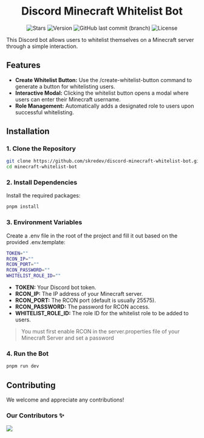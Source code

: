 <h1 align="center">
Discord Minecraft Whitelist Bot
</h1>

<div align="center">

![Stars](https://img.shields.io/github/stars/skredev/discord-minecraft-whitelist-bot?logo=github&style=flat)
![Version](https://img.shields.io/github/package-json/v/skredev/discord-minecraft-whitelist-bot?logo=git&logoColor=white&style=flat)
![GitHub last commit (branch)](https://img.shields.io/github/last-commit/skredev/discord-minecraft-whitelist-bot/main?logo=git&logoColor=white&style=flat)
![License](https://img.shields.io/github/license/skredev/discord-minecraft-whitelist-bot?logoColor=white&style=flat)

</div>

This Discord bot allows users to whitelist themselves on a Minecraft server through a simple interaction.

## Features

- **Create Whitelist Button:** Use the /create-whitelist-button command to generate a button for whitelisting users.
- **Interactive Modal:** Clicking the whitelist button opens a modal where users can enter their Minecraft username.
- **Role Management:** Automatically adds a designated role to users upon successful whitelisting.

## Installation

### 1. Clone the Repository 

```bash
git clone https://github.com/skredev/discord-minecraft-whitelist-bot.git
cd minecraft-whitelist-bot
```
    
### 2. Install Dependencies

Install the required packages:

```bash
pnpm install
```

### 3. Environment Variables

Create a .env file in the root of the project and fill it out based on the provided .env.template:

```bash
TOKEN=""
RCON_IP=""
RCON_PORT=""
RCON_PASSWORD=""
WHITELIST_ROLE_ID=""
```

- **TOKEN:** Your Discord bot token.
- **RCON_IP:** The IP address of your Minecraft server.
- **RCON_PORT:** The RCON port (default is usually 25575).
- **RCON_PASSWORD:** The password for RCON access.
- **WHITELIST_ROLE_ID:** The role ID for the whitelist role to be added to users.
  
> You must first enable RCON in the server.properties file of your Minecraft Server and set a password

### 4. Run the Bot
   
```bash
pnpm run dev
```

## Contributing

We welcome and appreciate any contributions!

### Our Contributors ✨

<a href="https://github.com/skredev/discord-minecraft-whitelist-bot/graphs/contributors">
  <img src="https://contrib.rocks/image?repo=skredev/discord-minecraft-whitelist-bot" />
</a>